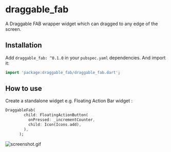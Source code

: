 # draggable_fab

A Draggable FAB wrapper widget which can dragged to any edge of the screen.

## Installation

Add `draggable_fab: ^0.1.0` in your `pubspec.yaml` dependencies. And import it:

```dart
import 'package:draggable_fab/draggable_fab.dart';
```

## How to use
Create a standalone widget e.g. Floating Action Bar widget :

```dart
DraggableFab(
        child: FloatingActionButton(
          onPressed: _incrementCounter,
          child: Icon(Icons.add),
        ),
      );
```

![screenshot.gif](.example/screenshots/demo.gif)